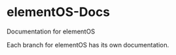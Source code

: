 elementOS-Docs
==============

Documentation for elementOS

Each branch for elementOS has its own documentation.
